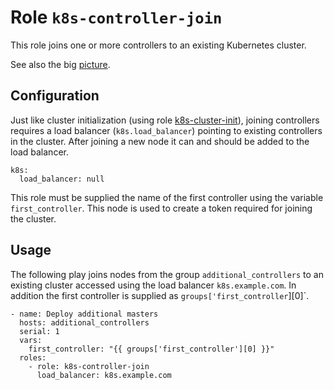 # Role `k8s-controller-join`

This role joins one or more controllers to an existing Kubernetes cluster.

See also the big [picture](../../docs/roles.md).

## Configuration

Just like cluster initialization (using role [k8s-cluster-init](../k8s-cluster-init)), joining controllers requires a load balancer (`k8s.load_balancer`) pointing to existing controllers in the cluster. After joining a new node it can and should be added to the load balancer.

```ansible
k8s:
  load_balancer: null
```

This role must be supplied the name of the first controller using the variable `first_controller`. This node is used to create a token required for joining the cluster.

## Usage

The following play joins nodes from the group `additional_controllers` to an existing cluster accessed using the load balancer `k8s.example.com`. In addition the first controller is supplied as `groups['first_controller`][0]`.

```ansible
- name: Deploy additional masters
  hosts: additional_controllers
  serial: 1
  vars:
    first_controller: "{{ groups['first_controller'][0] }}"
  roles:
    - role: k8s-controller-join
      load_balancer: k8s.example.com
```
